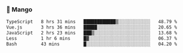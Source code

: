 ### 🥭 Mango

<!--START_SECTION:waka-->

```txt
TypeScript   8 hrs 31 mins   ████████████▒░░░░░░░░░░░░   48.79 %
Vue.js       3 hrs 36 mins   █████░░░░░░░░░░░░░░░░░░░░   20.65 %
JavaScript   2 hrs 23 mins   ███▒░░░░░░░░░░░░░░░░░░░░░   13.68 %
Less         1 hr 6 mins     █▓░░░░░░░░░░░░░░░░░░░░░░░   06.37 %
Bash         43 mins         █░░░░░░░░░░░░░░░░░░░░░░░░   04.20 %
```

<!--END_SECTION:waka-->
